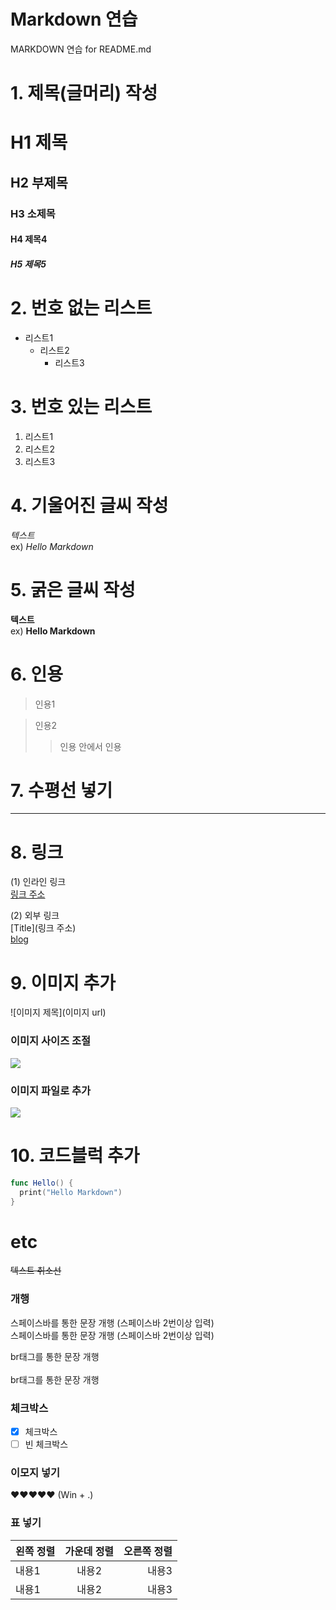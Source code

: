 # Markdown 연습
MARKDOWN 연습 for README.md  


# 1. 제목(글머리) 작성
# H1 제목
## H2 부제목
### H3 소제목
#### H4 제목4
##### H5 제목5  


# 2. 번호 없는 리스트
* 리스트1
  - 리스트2
    + 리스트3  

    
# 3. 번호 있는 리스트
1. 리스트1
2. 리스트2
3. 리스트3  


# 4. 기울어진 글씨 작성
*텍스트*  
ex) *Hello Markdown*  


# 5. 굵은 글씨 작성
**텍스트**  
ex) **Hello Markdown**  


# 6. 인용
> 인용1

> 인용2
>> 인용 안에서 인용  


# 7. 수평선 넣기
---  


# 8. 링크
(1) 인라인 링크  
[링크 주소](https://dev0945.tistory.com/)

(2) 외부 링크  
[Title](링크 주소)  
[blog](https://dev0945.tistory.com, "My blog")  


# 9. 이미지 추가
![이미지 제목](이미지 url)  


### 이미지 사이즈 조절
<img src="이미지 url" width="" height="">  


### 이미지 파일로 추가
<img src="파일명.jpg" width="">  


# 10. 코드블럭 추가
```swift
func Hello() {
  print("Hello Markdown")
}
```  


# etc
~~텍스트 취소선~~

### 개행
스페이스바를 통한 문장 개행 (스페이스바 2번이상 입력)  
스페이스바를 통한 문장 개행 (스페이스바 2번이상 입력)

br태그를 통한 문장 개행
<br>
<br>
br태그를 통한 문장 개행

### 체크박스
* [x] 체크박스
* [ ] 빈 체크박스

### 이모지 넣기
❤❤❤❤❤ (Win + .)

### 표 넣기
|왼쪽 정렬|가운데 정렬|오른쪽 정렬|
|:---|:---:|---:|
|내용1|내용2|내용3|
|내용1|내용2|내용3|
